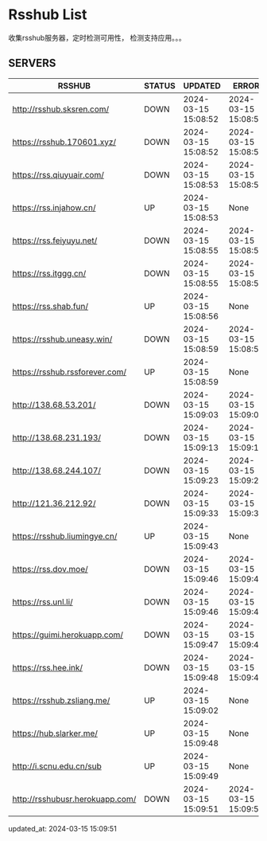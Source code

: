 # Rsshub List

收集rsshub服务器，定时检测可用性， 检测支持应用。。。


## SERVERS

|  RSSHUB   | STATUS  | UPDATED  | ERROR  | TWITTER |  
|  ----  | ----  | ----  | ----  | ---- |  
| http://rsshub.sksren.com/ | DOWN | 2024-03-15 15:08:52 | 2024-03-15 15:08:52 |  
| https://rsshub.170601.xyz/ | DOWN | 2024-03-15 15:08:52 | 2024-03-15 15:08:52 |  
| https://rss.qiuyuair.com/ | DOWN | 2024-03-15 15:08:53 | 2024-03-15 15:08:53 |  
| https://rss.injahow.cn/ | UP | 2024-03-15 15:08:53 | None ||  
| https://rss.feiyuyu.net/ | DOWN | 2024-03-15 15:08:55 | 2024-03-15 15:08:55 |  
| https://rss.itggg.cn/ | DOWN | 2024-03-15 15:08:55 | 2024-03-15 15:08:55 |  
| https://rss.shab.fun/ | UP | 2024-03-15 15:08:56 | None ||  
| https://rsshub.uneasy.win/ | DOWN | 2024-03-15 15:08:59 | 2024-03-15 15:08:59 |  
| https://rsshub.rssforever.com/ | UP | 2024-03-15 15:08:59 | None ||  
| http://138.68.53.201/ | DOWN | 2024-03-15 15:09:03 | 2024-03-15 15:09:03 |  
| http://138.68.231.193/ | DOWN | 2024-03-15 15:09:13 | 2024-03-15 15:09:13 |  
| http://138.68.244.107/ | DOWN | 2024-03-15 15:09:23 | 2024-03-15 15:09:23 |  
| http://121.36.212.92/ | DOWN | 2024-03-15 15:09:33 | 2024-03-15 15:09:33 |  
| https://rsshub.liumingye.cn/ | UP | 2024-03-15 15:09:43 | None ||  
| https://rss.dov.moe/ | DOWN | 2024-03-15 15:09:46 | 2024-03-15 15:09:46 |  
| https://rss.unl.li/ | DOWN | 2024-03-15 15:09:46 | 2024-03-15 15:09:46 |  
| https://guimi.herokuapp.com/ | DOWN | 2024-03-15 15:09:47 | 2024-03-15 15:09:47 |  
| https://rss.hee.ink/ | DOWN | 2024-03-15 15:09:48 | 2024-03-15 15:09:48 |  
| https://rsshub.zsliang.me/ | UP | 2024-03-15 15:09:02 | None |OK|  
| https://hub.slarker.me/ | UP | 2024-03-15 15:09:48 | None ||  
| http://i.scnu.edu.cn/sub | UP | 2024-03-15 15:09:49 | None ||  
| http://rsshubusr.herokuapp.com/ | DOWN | 2024-03-15 15:09:51 | 2024-03-15 15:09:51 |  
  

updated_at: 2024-03-15 15:09:51  
